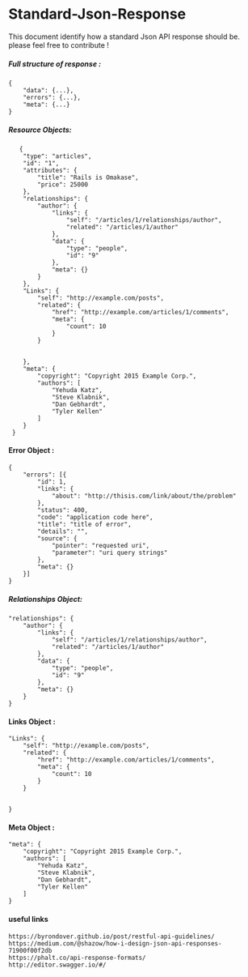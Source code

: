 # Standard-Json-Response
This document identify how a standard Json API response should be.
 please feel free to contribute !


##### Full structure of response :
```
{
	"data": {...},
	"errors": {...},
	"meta": {...}
}
```

##### Resource Objects:
```
   {
 	"type": "articles",
 	"id": "1",
 	"attributes": {
 		"title": "Rails is Omakase",
 		"price": 25000
 	},
 	"relationships": {
 		"author": {
 			"links": {
 				"self": "/articles/1/relationships/author",
 				"related": "/articles/1/author"
 			},
 			"data": {
 				"type": "people",
 				"id": "9"
 			},
 			"meta": {}
 		}
 	},
 	"Links": {
 		"self": "http://example.com/posts",
 		"related": {
 			"href": "http://example.com/articles/1/comments",
 			"meta": {
 				"count": 10
 			}
 		}


 	},
 	"meta": {
 		"copyright": "Copyright 2015 Example Corp.",
 		"authors": [
 			"Yehuda Katz",
 			"Steve Klabnik",
 			"Dan Gebhardt",
 			"Tyler Kellen"
 		]
 	}
 }
```

#### Error Object :  

```text
{
	"errors": [{
		"id": 1,
		"links": {
			"about": "http://thisis.com/link/about/the/problem"
		},
		"status": 400,
		"code": "application code here",
		"title": "title of error",
		"details": "",
		"source": {
			"pointer": "requested uri",
			"parameter": "uri query strings"
		},
		"meta": {}
	}]
}
```

##### Relationships Object:
```text
"relationships": {
    "author": {
        "links": {
            "self": "/articles/1/relationships/author",
            "related": "/articles/1/author"
        },
        "data": {
            "type": "people",
            "id": "9"
        },
        "meta": {}
    }
}
```

#### Links Object :
```text
"Links": {
    "self": "http://example.com/posts",
    "related": {
        "href": "http://example.com/articles/1/comments",
        "meta": {
            "count": 10
        }
    }


}
```

#### Meta Object :
```text
"meta": {
    "copyright": "Copyright 2015 Example Corp.",
    "authors": [
        "Yehuda Katz",
        "Steve Klabnik",
        "Dan Gebhardt",
        "Tyler Kellen"
    ]
}
```
#### useful links 
```
https://byrondover.github.io/post/restful-api-guidelines/
https://medium.com/@shazow/how-i-design-json-api-responses-71900f00f2db
https://phalt.co/api-response-formats/
http://editor.swagger.io/#/

```
